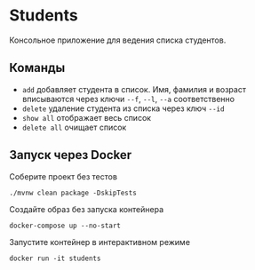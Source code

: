 # Students

Консольное приложение для ведения списка студентов.

## Команды

- ```add``` добавляет студента в список. Имя, фамилия и возраст вписываются через ключи ```--f```, ```--l```, ```--a``` соответственно
- ```delete``` удаление студента из списка через ключ ```--id```
- ```show all``` отображает весь список
- ```delete all``` очищает список

## Запуск через Docker

Соберите проект без тестов
```shell
./mvnw clean package -DskipTests
```

Создайте образ без запуска контейнера
```shell
docker-compose up --no-start
```

Запустите контейнер в интерактивном режиме
```shell
docker run -it students
```